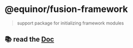 # @equinor/fusion-framework

> support package for initializing framework modules 

## 📚 read the [Doc](https://equinor.github.io/fusion-framework/)

